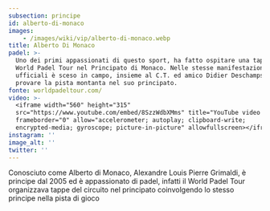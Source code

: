 ```yaml
---
subsection: principe
id: alberto-di-monaco
images: 
    - /images/wiki/vip/alberto-di-monaco.webp
title: Alberto Di Monaco
padel: >-
  Uno dei primi appassionati di questo sport, ha fatto ospitare una tappa del
  World Padel Tour nel Principato di Monaco. Nelle stesse manifestazioni
  ufficiali è sceso in campo, insieme al C.T. ed amico Didier Deschamps, per
  provare la pista montanta nel suo principato.
fonte: worldpadeltour.com/
video: >-
  <iframe width="560" height="315"
  src="https://www.youtube.com/embed/8SzzWdbXMms" title="YouTube video player"
  frameborder="0" allow="accelerometer; autoplay; clipboard-write;
  encrypted-media; gyroscope; picture-in-picture" allowfullscreen></iframe>
instagram: ''
image_alt: ''
twitter: ''
---
```

Conosciuto come Alberto di Monaco, Alexandre Louis Pierre Grimaldi, è principe dal 2005 ed è appassionato di padel, infatti il World Padel Tour organizzava tappe del circuito nel principato coinvolgendo lo stesso principe nella pista di gioco